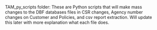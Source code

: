 TAM_py_scripts folder:
These are Python scripts that will make mass changes to the DBF databases files in CSR changes, Agency number changes on Customer and Policies, and csv report extraction. Will update this later with more explanation what each file does.
